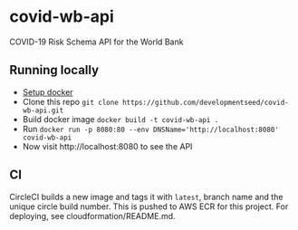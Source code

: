 # covid-wb-api
COVID-19 Risk Schema API for the World Bank

## Running locally
* [Setup docker](https://www.docker.com/get-started)
* Clone this repo `git clone https://github.com/developmentseed/covid-wb-api.git`
* Build docker image `docker build -t covid-wb-api .`
* Run `docker run -p 8080:80 --env DNSName='http://localhost:8080' covid-wb-api`
* Now visit http://localhost:8080 to see the API

## CI
CircleCI builds a new image and tags it with `latest`, branch name and the unique circle build number. This is pushed to AWS ECR for this project. For deploying, see cloudformation/README.md.